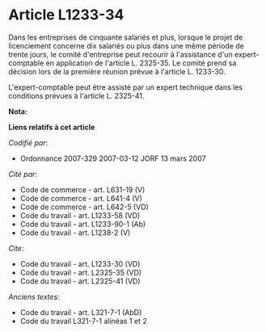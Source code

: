 # Article L1233-34

Dans les entreprises de cinquante salariés et plus, lorsque le projet de licenciement concerne dix salariés ou plus dans une
même période de trente jours, le comité d'entreprise peut recourir à l'assistance d'un expert-comptable en application de
l'article L. 2325-35. Le comité prend sa décision lors de la première réunion prévue à l'article L. 1233-30.

L'expert-comptable peut être assisté par un expert technique dans les conditions prévues à l'article L. 2325-41.

**Nota:**



**Liens relatifs à cet article**

_Codifié par_:

  - Ordonnance 2007-329 2007-03-12 JORF 13 mars 2007

_Cité par_:

  - Code de commerce - art. L631-19 (V)
  - Code de commerce - art. L641-4 (V)
  - Code de commerce - art. L642-5 (VD)
  - Code du travail - art. L1233-58 (VD)
  - Code du travail - art. L1233-90-1 (Ab)
  - Code du travail - art. L1238-2 (V)

_Cite_:

  - Code du travail - art. L1233-30 (VD)
  - Code du travail - art. L2325-35 (VD)
  - Code du travail - art. L2325-41 (VD)

_Anciens textes_:

  - Code du travail - art. L321-7-1 (AbD)
  - Code du travail L321-7-1 alinéas 1 et 2
